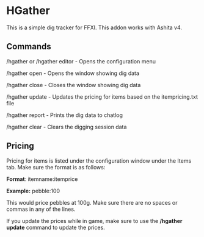 # HGather
This is a simple dig tracker for FFXI. This addon works with Ashita v4. 


## Commands
/hgather or /hgather editor - Opens the configuration menu

/hgather open - Opens the window showing dig data

/hgather close - Closes the window showing dig data

/hgather update - Updates the pricing for items based on the itempricing.txt file

/hgather report - Prints the dig data to chatlog

/hgather clear - Clears the digging session data

## Pricing
Pricing for items is listed under the configuration window under the Items tab. Make sure the format is as follows:

**Format**: itemname:itemprice

**Example:** pebble:100

This would price pebbles at 100g.  Make sure there are no spaces or commas in any of the lines.

If you update the prices while in game, make sure to use the **/hgather update** command to update the prices.

